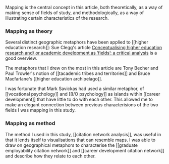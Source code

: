 Mapping is the central concept in this article, both theoretically, as a way of making sense of fields of study, and methodologically, as a way of illustrating certain characteristics of the research. 

### Mapping as theory
Several distinct geographic metaphors have been applied to [[higher education research]]: Sue Clegg's article [Conceptualising higher education research and/
or academic development as ‘fields’: a critical analysis](https://doi.org/10.1080/07294360.2012.690369) is a good overview. 

The metaphors that I drew on the most in this article are Tony Becher and Paul Trowler's notion of [[tacademic tribes and territories]] and Bruce Macfarlane's [[higher education archipelago]]. 

I was fortunate that Mark Savickas had used a similar metaphor, of [[vocational psychology]] and [[I/O psychology]] as islands within [[career development]] that  have little to do with each other. This allowed me to make an elegant connection between previous characterisions of the two fields I was mapping in this study. 

### Mapping as method
The method I used in this study, [[citation network analysis]], was useful in that it lends itself to visualisations that can resemble maps. I was able to draw on geographical metaphors to characterise the [[graduate employability citation network]] and [[career development citation network]] and describe how they relate to each other. 
